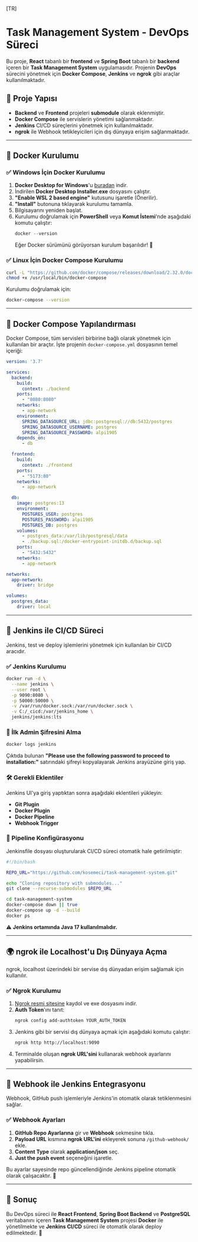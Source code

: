 [TR]

# Task Management System - DevOps Süreci

Bu proje, **React** tabanlı bir **frontend** ve **Spring Boot** tabanlı bir **backend** içeren bir **Task Management System** uygulamasıdır. Projenin **DevOps** sürecini yönetmek için **Docker Compose**, **Jenkins** ve **ngrok** gibi araçlar kullanılmaktadır.

## 📌 Proje Yapısı
- **Backend** ve **Frontend** projeleri **submodule** olarak eklenmiştir.
- **Docker Compose** ile servislerin yönetimi sağlanmaktadır.
- **Jenkins** CI/CD süreçlerini yönetmek için kullanılmaktadır.
- **ngrok** ile Webhook tetikleyicileri için dış dünyaya erişim sağlanmaktadır.

---

## 🐳 Docker Kurulumu

### ✅ Windows İçin Docker Kurulumu
1. **Docker Desktop for Windows**'u [buradan](https://www.docker.com/products/docker-desktop/) indir.
2. İndirilen **Docker Desktop Installer.exe** dosyasını çalıştır.
3. **"Enable WSL 2 based engine"** kutusunu işaretle (Önerilir).
4. **"Install"** butonuna tıklayarak kurulumu tamamla.
5. Bilgisayarını yeniden başlat.
6. Kurulumu doğrulamak için **PowerShell** veya **Komut İstemi**'nde aşağıdaki komutu çalıştır:
   ```powershell
   docker --version
   ```
   Eğer Docker sürümünü görüyorsan kurulum başarılıdır! 🎉

### ✅ Linux İçin Docker Compose Kurulumu

```bash
curl -L "https://github.com/docker/compose/releases/download/2.32.0/docker-compose-Linux-x86_64" -o /usr/local/bin/docker-compose
chmod +x /usr/local/bin/docker-compose
```

Kurulumu doğrulamak için:
```bash
docker-compose --version
```

---

## 📄 Docker Compose Yapılandırması
Docker Compose, tüm servisleri birbirine bağlı olarak yönetmek için kullanılan bir araçtır. İşte projenin `docker-compose.yml` dosyasının temel içeriği:

```yaml
version: '3.7'

services:
  backend:
    build:
      context: ./backend
    ports:
      - "8080:8080"
    networks:
      - app-network
    environment:
      SPRING_DATASOURCE_URL: jdbc:postgresql://db:5432/postgres
      SPRING_DATASOURCE_USERNAME: postgres
      SPRING_DATASOURCE_PASSWORD: alpi1905
    depends_on:
      - db

  frontend:
    build:
      context: ./frontend
    ports:
      - "5173:80"
    networks:
      - app-network

  db:
    image: postgres:13
    environment:
      POSTGRES_USER: postgres
      POSTGRES_PASSWORD: alpi1905
      POSTGRES_DB: postgres
    volumes:
      - postgres_data:/var/lib/postgresql/data
      - ./backup.sql:/docker-entrypoint-initdb.d/backup.sql
    ports:
      - "5432:5432"
    networks:
      - app-network

networks:
  app-network:
    driver: bridge

volumes:
  postgres_data:
    driver: local
```
---

## 🚀 Jenkins ile CI/CD Süreci
Jenkins, test ve deploy işlemlerini yönetmek için kullanılan bir CI/CD aracıdır.

### ✅ Jenkins Kurulumu
```bash
docker run -d \
  --name jenkins \
  --user root \
  -p 9090:8080 \
  -p 50000:50000 \
  -v /var/run/docker.sock:/var/run/docker.sock \
  -v C:/_cicd:/var/jenkins_home \
  jenkins/jenkins:lts
```

### 🔑 İlk Admin Şifresini Alma
```bash
docker logs jenkins
```
Çıktıda bulunan **"Please use the following password to proceed to installation:"** satırındaki şifreyi kopyalayarak Jenkins arayüzüne giriş yap.

### 🛠️ Gerekli Eklentiler
Jenkins UI'ya giriş yaptıktan sonra aşağıdaki eklentileri yükleyin:
- **Git Plugin**
- **Docker Plugin**
- **Docker Pipeline**
- **Webhook Trigger**

### 📌 Pipeline Konfigürasyonu
Jenkinsfile dosyası oluşturularak CI/CD süreci otomatik hale getirilmiştir:

```bash
#!/bin/bash

REPO_URL="https://github.com/kosemeci/task-management-system.git"

echo "Cloning repository with submodules..."
git clone --recurse-submodules $REPO_URL

cd task-management-system
docker-compose down || true
docker-compose up -d --build
docker ps
```

⚠️ **Jenkins ortamında Java 17 kullanılmalıdır.**

---

## 🌍 ngrok ile Localhost'u Dış Dünyaya Açma
ngrok, localhost üzerindeki bir servise dış dünyadan erişim sağlamak için kullanılır.

### ✅ Ngrok Kurulumu
1. [Ngrok resmi sitesine](https://ngrok.com/) kaydol ve exe dosyasını indir.
2. **Auth Token**'ını tanıt:
   ```bash
   ngrok config add-authtoken YOUR_AUTH_TOKEN
   ```
3. Jenkins gibi bir servisi dış dünyaya açmak için aşağıdaki komutu çalıştır:
   ```bash
   ngrok http http://localhost:9090
   ```
4. Terminalde oluşan **ngrok URL'sini** kullanarak webhook ayarlarını yapabilirsin.

---

## 🔗 Webhook ile Jenkins Entegrasyonu
Webhook, GitHub push işlemleriyle Jenkins'in otomatik olarak tetiklenmesini sağlar.

### ✅ Webhook Ayarları
1. **GitHub Repo Ayarlarına** gir ve **Webhook** sekmesine tıkla.
2. **Payload URL** kısmına **ngrok URL'ini** ekleyerek sonuna `/github-webhook/` ekle.
3. **Content Type** olarak **application/json** seç.
4. **Just the push event** seçeneğini işaretle.

Bu ayarlar sayesinde repo güncellendiğinde Jenkins pipeline otomatik olarak çalışacaktır. 🎉

---

## 🎯 Sonuç
Bu DevOps süreci ile **React Frontend**, **Spring Boot Backend** ve **PostgreSQL** veritabanını içeren **Task Management System** projesi **Docker** ile yönetilmekte ve **Jenkins CI/CD** süreci ile otomatik olarak deploy edilmektedir. 🚀

